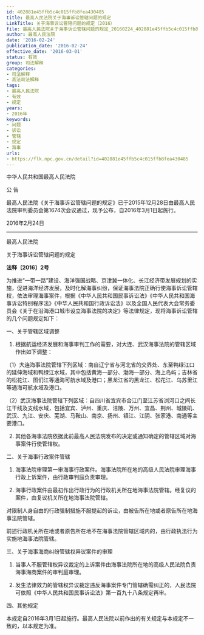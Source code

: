 ```yaml
---
id: 402881e45ffb5c4c015ffb8fea430485
title: 最高人民法院关于海事诉讼管辖问题的规定
LinkTitle: 关于海事诉讼管辖问题的规定（2016）
file: 最高人民法院关于海事诉讼管辖问题的规定_20160224_402881e45ffb5c4c015ffb8fea430485.docx
author: 最高人民法院
date: '2016-02-24'
publication_date: '2016-02-24'
effective_date: '2016-03-01'
status: 有效
group: 司法解释
categories:
- 司法解释
- 高法司法解释
tags:
- 最高人民法院
- 有效
- 规定
years:
- 2016年
keywords:
- 问题
- 诉讼
- 管辖
- 规定
- 海事
urls:
- https://flk.npc.gov.cn/detail?id=402881e45ffb5c4c015ffb8fea430485
---
```


中华人民共和国最高人民法院

公 告

最高人民法院《关于海事诉讼管辖问题的规定》已于2015年12月28日由最高人民法院审判委员会第1674次会议通过，现予公布，自2016年3月1日起施行。

2016年2月24日

---

最高人民法院

关于海事诉讼管辖问题的规定

**法释〔2016〕2号**

为推进“一带一路”建设、海洋强国战略、京津冀一体化、长江经济带发展规划的实施，促进海洋经济发展，及时化解海事纠纷，保证海事法院正确行使海事诉讼管辖权，依法审理海事案件，根据《中华人民共和国民事诉讼法》《中华人民共和国海事诉讼特别程序法》《中华人民共和国行政诉讼法》以及全国人民代表大会常务委员会《关于在沿海港口城市设立海事法院的决定》等法律规定，现将海事诉讼管辖的几个问题规定如下：

一、关于管辖区域调整

1. 根据航运经济发展和海事审判工作的需要，对大连、武汉海事法院的管辖区域作出如下调整：

（1）大连海事法院管辖下列区域：南自辽宁省与河北省的交界处、东至鸭绿江口的延伸海域和鸭绿江水域，其中包括黄海一部分、渤海一部分、海上岛屿；吉林省的松花江、图们江等通海可航水域及港口；黑龙江省的黑龙江、松花江、乌苏里江等通海可航水域及港口。

（2）武汉海事法院管辖下列区域：自四川省宜宾市合江门至江苏省浏河口之间长江干线及支线水域，包括宜宾、泸州、重庆、涪陵、万州、宜昌、荆州、城陵矶、武汉、九江、安庆、芜湖、马鞍山、南京、扬州、镇江、江阴、张家港、南通等主要港口。

2. 其他各海事法院依据此前最高人民法院发布的决定或通知确定的管辖区域对海事案件行使管辖权。

二、关于海事行政案件管辖

1. 海事法院审理第一审海事行政案件。海事法院所在地的高级人民法院审理海事行政上诉案件，由行政审判庭负责审理。

2. 海事行政案件由最初作出行政行为的行政机关所在地海事法院管辖。经复议的案件，由复议机关所在地海事法院管辖。

对限制人身自由的行政强制措施不服提起的诉讼，由被告所在地或者原告所在地海事法院管辖。

前述行政机关所在地或者原告所在地不在海事法院管辖区域内的，由行政执法行为实施地海事法院管辖。

三、关于海事海商纠纷管辖权异议案件的审理

1. 当事人不服管辖权异议裁定的上诉案件由海事法院所在地的高级人民法院负责海事海商案件的审判庭审理。

2. 发生法律效力的管辖权异议裁定违反海事案件专门管辖确需纠正的，人民法院可依照《中华人民共和国民事诉讼法》第一百九十八条规定再审。

四、其他规定

本规定自2016年3月1日起施行。最高人民法院以前作出的有关规定与本规定不一致的，以本规定为准。
